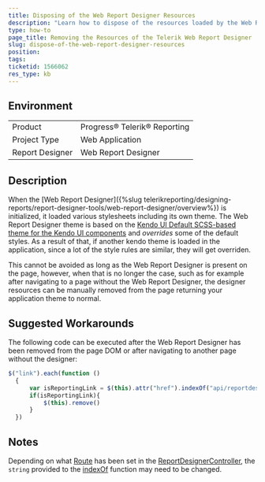 ```yaml
---
title: Disposing of the Web Report Designer Resources
description: "Learn how to dispose of the resources loaded by the Web Report Designer in Telerik Reporting."
type: how-to
page_title: Removing the Resources of the Telerik Web Report Designer
slug: dispose-of-the-web-report-designer-resources
position:
tags:
ticketid: 1566062
res_type: kb
---
```


## Environment
<table>
	<tbody>
		<tr>
			<td>Product</td>
			<td>Progress® Telerik® Reporting</td>
		</tr>
		<tr>
			<td>Project Type</td>
			<td>Web Application</td>
		</tr>
    <tr>
			<td>Report Designer</td>
			<td>Web Report Designer</td>
		</tr>
	</tbody>
</table>


## Description

When the [Web Report Designer]({%slug telerikreporting/designing-reports/report-designer-tools/web-report-designer/overview%}) is initialized, it loaded various stylesheets including its own theme. The Web Report Designer theme is based on the [Kendo UI Default SCSS-based theme for the Kendo UI components](https://www.npmjs.com/package/@progress/kendo-theme-default)
and *overrides* some of the default styles. As a result of that, if another kendo theme is loaded in the application, since a lot of the style rules are similar, they will get overriden.

This cannot be avoided as long as the Web Report Designer is present on the page, however, when that is no longer the case, such as for example after navigating to a page without the Web Report Designer,
the designer resources can be manually removed from the page returning your application theme to normal.

## Suggested Workarounds

The following code can be executed after the Web Report Designer has been removed from the page DOM or after navigating to another page without the designer:

````JavaScript
$("link").each(function () 
  { 
      var isReportingLink = $(this).attr("href").indexOf("api/reportdesigner") > -1 
      if(isReportingLink){
          $(this).remove()
      }
  })
````

## Notes

Depending on what [Route](https://learn.microsoft.com/en-us/dotnet/api/microsoft.aspnetcore.mvc.routeattribute) has been set in the [ReportDesignerController](/api/telerik.webreportdesigner.services.controllers.reportdesignercontrollerbase), the `string` provided to the [indexOf](https://developer.mozilla.org/en-US/docs/Web/JavaScript/Reference/Global_Objects/String/indexOf) function may need to be changed.
